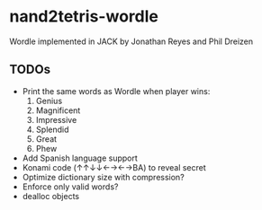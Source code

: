 # nand2tetris-wordle

Wordle implemented in JACK
by Jonathan Reyes and Phil Dreizen

## TODOs
- Print the same words as Wordle when player wins:
  1. Genius
  2. Magnificent
  3. Impressive
  4. Splendid
  5. Great
  6. Phew
- Add Spanish language support
- Konami code (↑↑↓↓←→←→BA) to reveal secret
- Optimize dictionary size with compression?
- Enforce only valid words?
- dealloc objects
